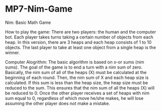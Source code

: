 # MP7-Nim-Game

Nim: Basic Math Game

How to play the game:
There are two players: the human and the computer bot. Each player takes turns taking a certain number of objects from each heap. In this version, there are 3 heaps and each heap consists of 1 to 10 objects. The last player to take at least one object from a single heap is the winner.

Computer Alogrithm:
The basic algorithm is based on x-or sums (nim sums). The goal of the game is to end a turn with a nim sum of zero. Basically, the nim sum of all of the heaps (X) must be calculated at the beginning of each round. Then, the nim sum of X and each heap size is calculated. If this sum is less than the heap size, the heap size must be reduced to the sum. This ensures that the nim sum of all the heaps (X) will be reduced to 0. Once the other player receives a set of heaps with nim sum equal to 0, regardless of which move he/she makes, he will lose assuming the other player does not make a mistake.
